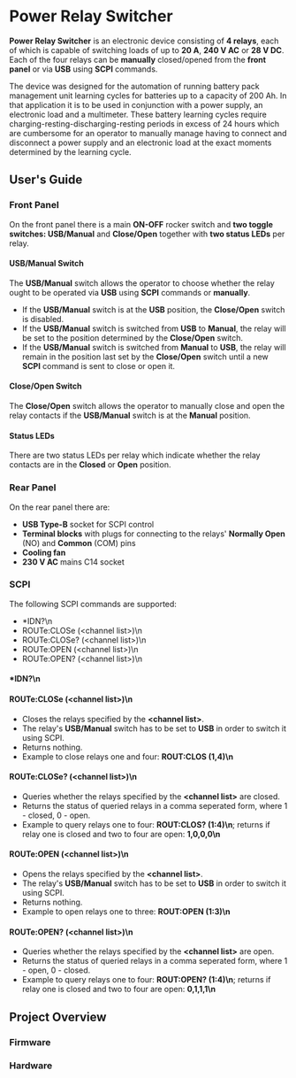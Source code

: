 # Power Relay Switcher

**Power Relay Switcher** is an electronic device consisting of **4 relays**, each of which is capable of switching loads of up to **20 A**, **240 V AC** or **28 V DC**. Each of the four relays can be **manually** closed/opened from the **front panel** or via **USB** using **SCPI** commands. 

The device was designed for the automation of running battery pack management unit learning cycles for batteries up to a capacity of 200 Ah. In that application it is to be used in conjunction with a power supply, an electronic load and a multimeter. These battery learning cycles require charging-resting-discharging-resting periods in excess of 24 hours which are cumbersome for an operator to manually manage having to connect and disconnect a power supply and an electronic load at the exact moments determined by the learning cycle.

## User's Guide

### Front Panel
On the front panel there is a main **ON-OFF** rocker switch and **two toggle switches: USB/Manual** and **Close/Open** together with **two status LEDs** per relay. 

#### USB/Manual Switch
The **USB/Manual** switch allows the operator to choose whether the relay ought to be operated via **USB** using **SCPI** commands or **manually**. 

- If the **USB/Manual** switch is at the **USB** position, the **Close/Open** switch is disabled. 
- If the **USB/Manual** switch is switched from **USB** to **Manual**, the relay will be set to the position determined by the **Close/Open** switch. 
- If the **USB/Manual** switch is switched from **Manual** to **USB**, the relay will remain in the position last set by the **Close/Open** switch until a new **SCPI** command is sent to close or open it.

#### Close/Open Switch
The **Close/Open** switch allows the operator to manually close and open the relay contacts if the **USB/Manual** switch is at the **Manual** position. 

#### Status LEDs
There are two status LEDs per relay which indicate whether the relay contacts are in the **Closed** or **Open** position. 

### Rear Panel
On the rear panel there are:
- **USB Type-B** socket for SCPI control
- **Terminal blocks** with plugs for connecting to the relays' **Normally Open** (NO) and **Common** (COM) pins
- **Cooling fan**
- **230 V AC** mains C14 socket

### SCPI
The following SCPI commands are supported:

- \*IDN?\n
- ROUTe:CLOSe (\<channel list\>)\n
- ROUTe:CLOSe? (\<channel list\>)\n
- ROUTe:OPEN (\<channel list\>)\n
- ROUTe:OPEN? (\<channel list\>)\n



#### \*IDN?\n

#### ROUTe:CLOSe (\<channel list\>)\n
- Closes the relays specified by the **\<channel list\>**.
- The relay's **USB/Manual** switch has to be set to **USB** in order to switch it using SCPI.
- Returns nothing.
- Example to close relays one and four: **ROUT:CLOS (1,4)\n**

#### ROUTe:CLOSe? (\<channel list\>)\n
- Queries whether the relays specified by the **\<channel list\>** are closed.
- Returns the status of queried relays in a comma seperated form, where 1 - closed, 0 - open.
- Example to query relays one to four: **ROUT:CLOS? (1:4)\n**; returns if relay one is closed and two to four are open: **1,0,0,0\n**

#### ROUTe:OPEN (\<channel list\>)\n
- Opens the relays specified by the **\<channel list\>**. 
- The relay's **USB/Manual** switch has to be set to **USB** in order to switch it using SCPI.
- Returns nothing.
- Example to open relays one to three: **ROUT:OPEN (1:3)\n**

#### ROUTe:OPEN? (\<channel list\>)\n
- Queries whether the relays specified by the **\<channel list\>** are open.
- Returns the status of queried relays in a comma seperated form, where 1 - open, 0 - closed.
- Example to query relays one to four: **ROUT:OPEN? (1:4)\n**; returns if relay one is closed and two to four are open: **0,1,1,1\n**

## Project Overview

### Firmware

### Hardware
